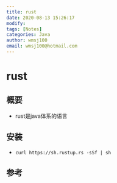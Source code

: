 ```yaml
---
title: rust
date: 2020-08-13 15:26:17
modify: 
tags: [Notes]
categories: Java
author: wmsj100
email: wmsj100@hotmail.com
---
```


# rust

## 概要

- rust是java体系的语言

## 安装

- `curl https://sh.rustup.rs -sSf | sh`

## 参考

